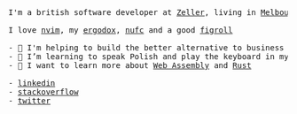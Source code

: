 <pre>
I'm a british software developer at <a href="https://myzeller.com">Zeller</a>, living in <a href="https://en.wikipedia.org/wiki/Melbourne">Melbourne</a>, Australia.

I love <a href="https://neovim.io/">nvim</a>, my <a href="https://ergodox-ez.com/">ergodox</a>, <a href="https://www.nufc.com/">nufc</a> and a good <a href="https://en.wikipedia.org/wiki/Fig_roll">figroll</a>

- 🔭 I'm helping to build the better alternative to business banking at <a href="https://myzeller.com">Zeller</a>
- 🌱 I’m learning to speak Polish and play the keyboard in my own time
- 🤝 I want to learn more about <a href="https://webassembly.org/">Web Assembly</a> and <a href="https://www.rust-lang.org/">Rust</a>

- <a href="https://www.linkedin.com/in/jonathanwarykowski/">linkedin</a>
- <a href="https://stackoverflow.com/story/jwarykowski">stackoverflow</a>
- <a href="https://twitter.com/jwarykowski">twitter</a>
</pre>
